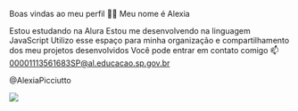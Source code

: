 Boas vindas ao meu perfil 💙💙
Meu nome é Alexia

Estou estudando na Alura
Estou me desenvolvendo na linguagem JavaScript
Utilizo esse espaço para minha organização e compartilhamento dos meu projetos desenvolvidos
Você pode entrar em contato comigo 📫
00001113561683SP@al.educacao.sp.gov.br

@AlexiaPicciutto

![](https://media1.tenor.com/m/VoPLkPTrdyoAAAAC/zoro-roronoa.gif)
